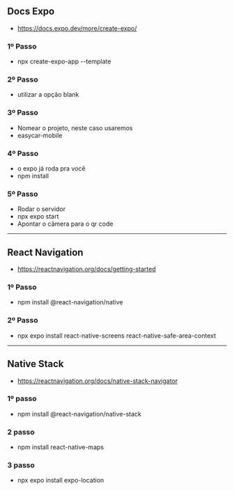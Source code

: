 ## Docs Expo
- https://docs.expo.dev/more/create-expo/

### 1º Passo
- npx create-expo-app --template

### 2º Passo
- utilizar a opção blank

### 3º Passo
- Nomear o projeto, neste caso usaremos
- easycar-mobile

### 4º Passo
- o expo já roda pra você
- npm install

### 5º Passo
- Rodar o servidor
- npx expo start
- Apontar o câmera para o qr code

<hr>

## React Navigation
- https://reactnavigation.org/docs/getting-started

### 1º Passo
- npm install @react-navigation/native

### 2º Passo
- npx expo install react-native-screens react-native-safe-area-context

<hr>

## Native Stack
- https://reactnavigation.org/docs/native-stack-navigator

### 1º passo
- npm install @react-navigation/native-stack

### 2 passo
- npm install react-native-maps

### 3 passo
- npx expo install expo-location